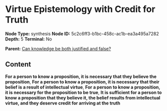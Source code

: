 # Virtue Epistemology with Credit for Truth

**Node Type:** synthesis
**Node ID:** 5c2c6ff3-b1bc-458c-ac1b-ea3a495a7282
**Depth:** 5
**Terminal:** No

**Parent:** [Can knowledge be both justified and false?](can-knowledge-be-both-justified-and-false-antithesis-c8c367ec-2e4a-471b-9f8a-9baf5e498dba.md)

## Content

**For a person to know a proposition, it is necessary that they believe the proposition**, **For a person to know a proposition, it is necessary that their belief is a result of intellectual virtue**, **For a person to know a proposition, it is necessary for the proposition to be true**, **It is sufficient for a person to know a proposition that they believe it, the belief results from intellectual virtue, and they deserve credit for arriving at the truth**
